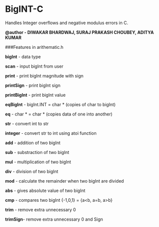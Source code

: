 # BigINT-C
Handles Integer overflows and negative modulus errors in C.

**@author - DIWAKAR BHARDWAJ, SURAJ PRAKASH CHOUBEY, ADITYA KUMAR**

###Features in arithematic.h

**bigInt** - data type

**scan**        - input bigInt from user

**print** 	    - print bigInt magnitude with sign

**printSign**   - print bigInt sign

**printBigInt** - print bigInt value

**eqBigInt**    - bigInt.INT = char * (copies of char to bigInt)

**eq**	    - char * = char * (copies data of one into another)	

**str**	    - convert int to str

**integer**     - convert str to int using atoi function



**add**     - addition of two bigInt

**sub** 	- substraction of two bigInt

**mul** 	- multiplication of two bigInt

**div** 	- division of two bigInt

**mod** 	- calculate the remainder when two bigInt are divided

**abs** 	- gives absolute value of two bigInt

**cmp** 	- compares two bigInt {-1,0,1} = {a<b, a=b, a>b}

**trim**	- remove extra unnecessary 0

**trimSign**- remove extra unnecessary 0 and Sign


